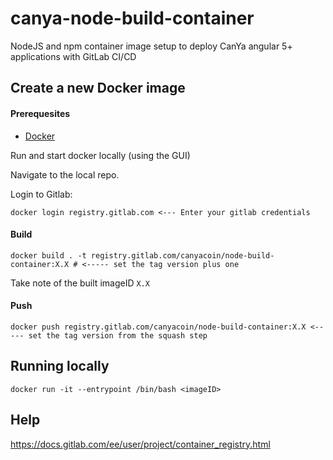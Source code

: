# canya-node-build-container

NodeJS and npm container image setup to deploy CanYa angular 5+ applications with GitLab CI/CD

## Create a new Docker image

#### Prerequesites

- [Docker](https://docs.docker.com/install/#releases)

Run and start docker locally (using the GUI)

Navigate to the local repo. 

Login to Gitlab: 
```
docker login registry.gitlab.com <--- Enter your gitlab credentials
```
 
<!--Update your $HOME/.docker/config.json to enable experimental mode (for `--squash` feature)-->

<!--```-->
<!--{-->
<!--        "experimental": "enabled"-->
<!--}-->
<!--```-->

#### Build

```
docker build . -t registry.gitlab.com/canyacoin/node-build-container:X.X # <----- set the tag version plus one
```

Take note of the built imageID `X.X`

#### Push

```
docker push registry.gitlab.com/canyacoin/node-build-container:X.X <----- set the tag version from the squash step
```

## Running locally

```
docker run -it --entrypoint /bin/bash <imageID>
```

## Help

https://docs.gitlab.com/ee/user/project/container_registry.html

